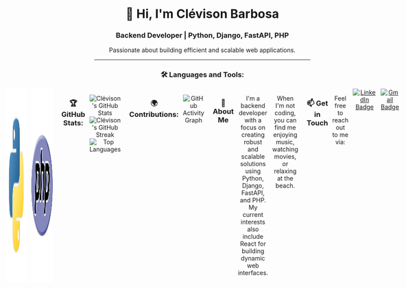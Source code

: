 <div align="center">

# 👋 Hi, I'm **Clévison Barbosa**

### Backend Developer | Python, Django, FastAPI, PHP

Passionate about building efficient and scalable web applications.

---

### 🛠️ Languages and Tools:

<div style="display: flex; justify-content: center; gap: 10px;">
  <img src="https://raw.githubusercontent.com/github/explore/80688e429a7d4ef2fca1e82350fe8e3517d3494d/topics/python/python.png" width="50" alt="Python"/>

  <img src="https://raw.githubusercontent.com/github/explore/80688e429a7d4ef2fca1e82350fe8e3517d3494d/topics/php/php.png" width="50" alt="PHP"/>

---

### 🏆 GitHub Stats:

<p align="center">
  <img src="https://github-readme-stats.vercel.app/api?username=clevisonbarbosa&show_icons=true&theme=tokyonight&hide_border=true" alt="Clévison's GitHub Stats" />
  <img src="https://github-readme-streak-stats.herokuapp.com/?user=clevisonbarbosa&theme=tokyonight&hide_border=true" alt="Clévison's GitHub Streak" />
  <img src="https://github-readme-stats.vercel.app/api/top-langs/?username=clevisonbarbosa&layout=compact&theme=tokyonight&hide_border=true" alt="Top Languages"/>
</p>

---

### 🌍 Contributions:

![GitHub Activity Graph](https://github-readme-activity-graph.vercel.app/graph?username=clevisonbarbosa&theme=tokyonight)

---

### 🚀 About Me

I'm a backend developer with a focus on creating robust and scalable solutions using Python, Django, FastAPI, and PHP. My current interests also include React for building dynamic web interfaces.

When I'm not coding, you can find me enjoying music, watching movies, or relaxing at the beach.

---

### 📫 Get in Touch

Feel free to reach out to me via:

<a href="https://www.linkedin.com/in/clévison-barbosa-9b1803203/">
  <img src="https://img.shields.io/badge/-LinkedIn-0077B5?style=for-the-badge&logo=Linkedin&logoColor=white" alt="LinkedIn Badge"/>
</a>
<a href="mailto:barbosaclevison@gmail.com">
  <img src="https://img.shields.io/badge/Gmail-D14836?style=for-the-badge&logo=gmail&logoColor=white" alt="Gmail Badge"/>
</a>

</div>


